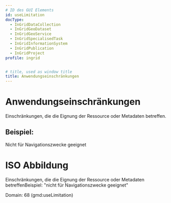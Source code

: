 ```yaml
---
# ID des GUI Elements
id: useLimitation
docType:
  - InGridDataCollection
  - InGridGeoDataset
  - InGridGeoService
  - InGridSpecialisedTask
  - InGridInformationSystem
  - InGridPublication
  - InGridProject
profile: ingrid


# title, used as window title
title: Anwendungseinschränkungen
---
```


# Anwendungseinschränkungen

Einschränkungen, die die Eignung der Ressource oder Metadaten betreffen.

## Beispiel:

Nicht für Navigationszwecke geeignet

# ISO Abbildung

Einschränkungen, die die Eignung der Ressource oder Metadaten betreffenBeispiel: "nicht für Navigationszwecke geeignet"

Domain: 68 (gmd:useLimitation)
